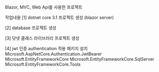 Blazor, MVC, Web Api를 사용한 프로젝트


작업내용
[1] dotnet core 3.1 프로젝트 생성 (blazor server)

[2] database 프로젝트 생성

[3] 닷넷  클래스 라이브러리 프로젝트 생성

[4] jwt 인증 authentication 적용
패키지 설치
Microsoft.AspNetCore.Authentication.JwtBearer
Microsoft.EntityFrameworkCore
Microsoft.EntityFrameworkCore.SqlServer
Microsoft.EntityFrameworkCore.Tools


